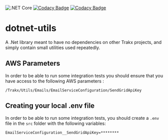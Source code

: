  ![.NET Core](https://github.com/trakx/dotnet-utils/workflows/.NET%20Core/badge.svg) 
 [![Codacy Badge](https://app.codacy.com/project/badge/Grade/29be1a8cd89c4e18aca52d8e96c5c91f)](https://www.codacy.com/gh/trakx/dotnet-utils/dashboard?utm_source=github.com&amp;utm_medium=referral&amp;utm_content=trakx/dotnet-utils&amp;utm_campaign=Badge_Grade) 
 [![Codacy Badge](https://app.codacy.com/project/badge/Coverage/29be1a8cd89c4e18aca52d8e96c5c91f)](https://www.codacy.com/gh/trakx/dotnet-utils/dashboard?utm_source=github.com&utm_medium=referral&utm_content=trakx/dotnet-utils&utm_campaign=Badge_Coverage)

# dotnet-utils

A .Net library meant to have no dependencies on other Trakx projects, and simply contain small utilities used repeatedly.

## AWS Parameters
In order to be able to run some integration tests you should ensure that you have access to the following AWS parameters :
```awsParams
/Trakx/Utils/Emails/EmailServiceConfiguration/SendGridApiKey
```

## Creating your local .env file
In order to be able to run some integration tests, you should create a `.env` file in the `src` folder with the following variables:
```secretsEnvVariables
EmailServiceConfiguration__SendGridApiKey=********
```
